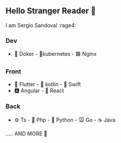 ## Hello Stranger Reader 👋
I am Sergio Sandoval :rage4:	
### Dev
- 🐳 Doker - 🐙kubernetes - 🟩 Nginx
### Front
- 📱 Flutter - 📱 kotlin - 📱 Swift
- 🅰 Angular - 🔵 React
### Back
- ⚙ Ts - 🐘 Php - 🐍 Python - 🐭 Go - ☕ Java

..... AND MORE 🦄
